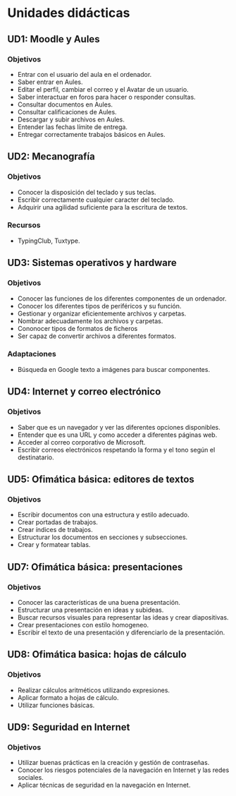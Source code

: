 # Unidades didácticas

## UD1: Moodle y Aules

### Objetivos

* Entrar con el usuario del aula en el ordenador.
* Saber entrar en Aules.
* Editar el perfil, cambiar el correo y el Avatar de un usuario.
* Saber interactuar en foros para hacer o responder consultas.
* Consultar documentos en Aules.
* Consultar calificaciones de Aules.
* Descargar y subir archivos en Aules.
* Entender las fechas límite de entrega.
* Entregar correctamente trabajos básicos en Aules.

## UD2: Mecanografía 

### Objetivos

* Conocer la disposición del teclado y sus teclas.
* Escribir correctamente cualquier caracter del teclado.
* Adquirir una agilidad suficiente para la escritura de textos.

### Recursos

* TypingClub, Tuxtype.

## UD3: Sistemas operativos y hardware

### Objetivos

* Conocer las funciones de los diferentes componentes de un ordenador.
* Conocer los diferentes tipos de periféricos y su función.
* Gestionar y organizar eficientemente archivos y carpetas.
* Nombrar adecuadamente los archivos y carpetas.
* Cononocer tipos de formatos de ficheros
* Ser capaz de convertir archivos a diferentes formatos.

### Adaptaciones

- Búsqueda en Google texto a imágenes para buscar componentes.

## UD4: Internet y correo electrónico

### Objetivos

* Saber que es un navegador y ver las diferentes opciones disponibles.
* Entender que es una URL y como acceder a diferentes páginas web.
* Acceder al correo corporativo de Microsoft.
* Escribir correos electrónicos respetando la forma y el tono según el destinatario.

## UD5: Ofimática básica: editores de textos

### Objetivos

* Escribir documentos con una estructura y estilo adecuado.
* Crear portadas de trabajos.
* Crear índices de trabajos.
* Estructurar los documentos en secciones y subsecciones.
* Crear y formatear tablas. 

## UD7: Ofimática básica: presentaciones

### Objetivos

* Conocer las características de una buena presentación.
* Estructurar una presentación en ideas y subideas.
* Buscar recursos visuales para representar las ideas y crear diapositivas.
* Crear presentaciones con estilo homogeneo.
* Escribir el texto de una presentación y diferenciarlo de la presentación.

## UD8: Ofimática basica: hojas de cálculo

### Objetivos

* Realizar cálculos aritméticos utilizando expresiones.
* Aplicar formato a hojas de cálculo.
* Utilizar funciones básicas.

## UD9: Seguridad en Internet

### Objetivos

* Utilizar buenas prácticas en la creación y gestión de contraseñas.
* Conocer los riesgos potenciales de la navegación en Internet y las redes sociales.
* Aplicar técnicas de seguridad en la navegación en Internet.
